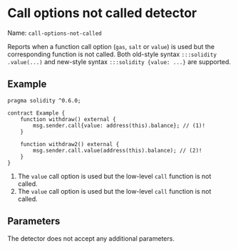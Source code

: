 # Call options not called detector

Name: `call-options-not-called`

Reports when a function call option (`gas`, `salt` or `value`) is used but the corresponding function is not called.
Both old-style syntax `:::solidity .value(...)` and new-style syntax `:::solidity {value: ...}` are supported.

## Example

```solidity linenums="1" hl_lines="5 9"
pragma solidity ^0.6.0;

contract Example {
    function withdraw() external {
        msg.sender.call{value: address(this).balance}; // (1)!
    }

    function withdraw2() external {
        msg.sender.call.value(address(this).balance); // (2)!
    }
}
```

1. The `value` call option is used but the low-level `call` function is not called.
2. The `value` call option is used but the low-level `call` function is not called.

## Parameters

The detector does not accept any additional parameters.